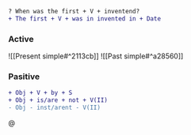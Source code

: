 ```diff
? When was the first + V + inventend?
+ The first + V + was in invented in + Date
```

### Active
![[Present simple#^2113cb]]
![[Past simple#^a28560]]
### Pasitive
```diff
+ Obj + V + by + S
+ Obj + is/are + not + V(II)
- Obj - inst/arent - V(II)
```

@